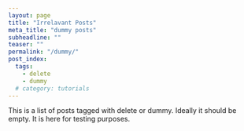 ```yaml
---
layout: page
title: "Irrelavant Posts"
meta_title: "dummy posts"
subheadline: ""
teaser: ""
permalink: "/dummy/"
post_index:
  tags:
    - delete
    - dummy
  # category: tutorials
---
```


This is a list of posts tagged with delete or dummy. Ideally it should
be empty. It is here for testing purposes.


